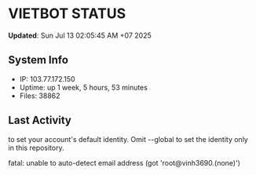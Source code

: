 # VIETBOT STATUS
**Updated**: Sun Jul 13 02:05:45 AM +07 2025

## System Info
- IP: 103.77.172.150
- Uptime: up 1 week, 5 hours, 53 minutes
- Files: 38862

## Last Activity

to set your account's default identity.
Omit --global to set the identity only in this repository.

fatal: unable to auto-detect email address (got 'root@vinh3690.(none)')
